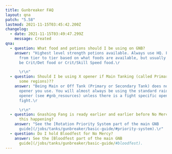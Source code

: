 ```yaml
---
title: Gunbreaker FAQ
layout: qna
patch: "5.58"
lastmod: 2021-11-15T03:45:42.200Z
changelog:
  - date: 2021-11-15T03:49:47.299Z
    message: Created
qna:
  - question: What food and potions should I be using on GNB?
    answer: "Highest level strength potions available. Always use HQ. Food will vary
      from tier to tier based on what foods are available, but usually it will
      be Crit/Det food or Crit/Skill Speed food.\r

      \r\n"
  - question: Should I be using X opener if Main Tanking (called Primary Tank in
      some regions)??
    answer: "Being Main or Off Tank (Primary or Secondary Tank) does not affect what
      opener you use. You will almost always be using the standard raid buff
      opener (see #gnb_resources) unless there is a fight specific opener for a
      fight.\r

      \r\n"
  - question: Gnashing Fang is ready earlier and earlier before No Mercy, why is
      this happening?
    answer: "See the [Rotation Priority System part of the main GNB
      guide](/jobs/tanks/gunbreaker/basic-guide/#priority-system).\r"
  - question: Do I hold Bloodfest for No Mercy?
    answer: See the [Bloodfest part of the main GNB
      guide](/jobs/tanks/gunbreaker/basic-guide/#bloodfest).
---
```


